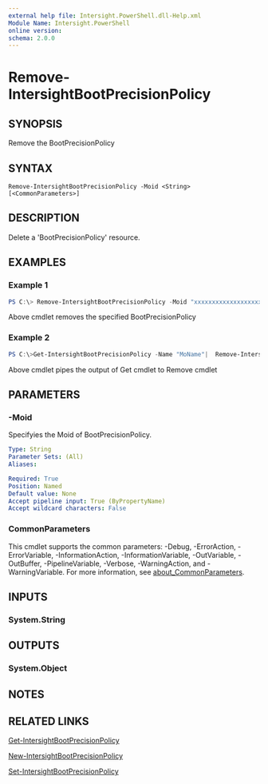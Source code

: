 ```yaml
---
external help file: Intersight.PowerShell.dll-Help.xml
Module Name: Intersight.PowerShell
online version:
schema: 2.0.0
---
```


# Remove-IntersightBootPrecisionPolicy

## SYNOPSIS
Remove the BootPrecisionPolicy

## SYNTAX

```
Remove-IntersightBootPrecisionPolicy -Moid <String> [<CommonParameters>]
```

## DESCRIPTION
Delete a &apos;BootPrecisionPolicy&apos; resource.

## EXAMPLES

### Example 1
```powershell
PS C:\> Remove-IntersightBootPrecisionPolicy -Moid "xxxxxxxxxxxxxxxxxxxxxxxxxxx"
```
Above cmdlet removes the specified BootPrecisionPolicy 

### Example 2
```powershell
PS C:\>Get-IntersightBootPrecisionPolicy -Name "MoName"|  Remove-IntersightBootPrecisionPolicy
```
Above cmdlet pipes the output of Get cmdlet to Remove cmdlet

## PARAMETERS

### -Moid
Specifyies the Moid of BootPrecisionPolicy.

```yaml
Type: String
Parameter Sets: (All)
Aliases:

Required: True
Position: Named
Default value: None
Accept pipeline input: True (ByPropertyName)
Accept wildcard characters: False
```

### CommonParameters
This cmdlet supports the common parameters: -Debug, -ErrorAction, -ErrorVariable, -InformationAction, -InformationVariable, -OutVariable, -OutBuffer, -PipelineVariable, -Verbose, -WarningAction, and -WarningVariable. For more information, see [about_CommonParameters](http://go.microsoft.com/fwlink/?LinkID=113216).

## INPUTS

### System.String

## OUTPUTS

### System.Object
## NOTES

## RELATED LINKS

[Get-IntersightBootPrecisionPolicy](./Get-IntersightBootPrecisionPolicy.md)

[New-IntersightBootPrecisionPolicy](./New-IntersightBootPrecisionPolicy.md)

[Set-IntersightBootPrecisionPolicy](./Set-IntersightBootPrecisionPolicy.md)

